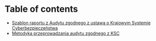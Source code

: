 # Table of contents

* [Szablon raportu z Audytu zgodnego z ustawą o Krajowym Systemie Cyberbezpieczeństwa](README.md)
* [Metodyka przeprowadzania audytu zgodnego z KSC](untitled.md)

